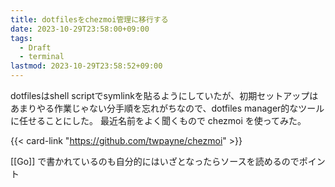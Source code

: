 ```yaml
---
title: dotfilesをchezmoi管理に移行する
date: 2023-10-29T23:58:00+09:00
tags:
  - Draft
  - terminal
lastmod: 2023-10-29T23:58:52+09:00
---
```


dotfilesはshell scriptでsymlinkを貼るようにしていたが、初期セットアップはあまりやる作業じゃない分手順を忘れがちなので、dotfiles manager的なツールに任せることにした。
最近名前をよく聞くもので chezmoi を使ってみた。

{{< card-link "https://github.com/twpayne/chezmoi" >}}

[[Go]] で書かれているのも自分的にはいざとなったらソースを読めるのでポイント

